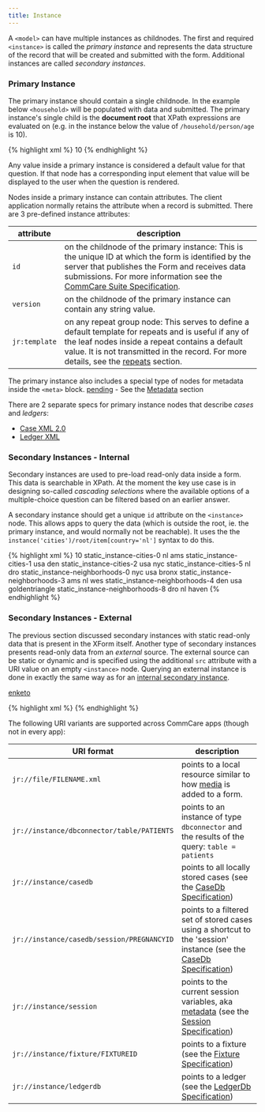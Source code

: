 ```yaml
---
title: Instance
---
```


A `<model>` can have multiple instances as childnodes. The first and required `<instance>` is called the _primary instance_ and represents the data structure of the record that will be created and submitted with the form. Additional instances are called _secondary instances_.

### Primary Instance 

The primary instance should contain a single childnode. In the example below `<household>` will be populated with data and submitted. The primary instance's single child is the **document root** that XPath expressions are evaluated on (e.g. in the instance below the value of `/household/person/age` is 10).

{% highlight xml %}
<instance>
    <household id="mysurvey" version="2014083101">
        <person>
            <firstname/>
            <lastname/>
            <age>10</age>
        </person>
        <meta>
          <instanceID/>
        </meta>
    </household>
</instance>
{% endhighlight %}

Any value inside a primary instance is considered a default value for that question. If that node has a corresponding input element that value will be displayed to the user when the question is rendered.

Nodes inside a primary instance can contain attributes. The client application normally retains the attribute when a record is submitted. There are 3 pre-defined instance attributes:

| attribute     | description
|---------------|------------
| `id`          | on the childnode of the primary instance: This is the unique ID at which the form is identified by the server that publishes the Form and receives data submissions. For more information see the [CommCare Suite Specification](https://bitbucket.org/commcare/commcare/wiki/Suite20). 
| `version`     | on the childnode of the primary instance can contain any string value.
| `jr:template` | on any repeat group node: This serves to define a default template for repeats and is useful if any of the leaf nodes inside a repeat contains a default value. It is not transmitted in the record. For more details, see the [repeats](#repeats) section.

The primary instance also includes a special type of nodes for metadata inside the `<meta>` block. [pending]() - See the [Metadata](#preloaders---metadata) section

There are 2 separate specs for primary instance nodes that describe _cases_ and _ledgers_:

* [Case XML 2.0](https://github.com/dimagi/commcare/wiki/casexml20)
* [Ledger XML](https://github.com/dimagi/commcare/wiki/ledgerxml)


### Secondary Instances - Internal

Secondary instances are used to pre-load read-only data inside a form. This data is searchable in XPath. At the moment the key use case is in designing so-called _cascading selections_ where the available options of a multiple-choice question can be filtered based on an earlier answer.

A secondary instance should get a unique `id` attribute on the `<instance>` node. This allows apps to query the data (which is outside the root, ie. the primary instance, and would normally not be reachable). It uses the the `instance('cities')/root/item[country='nl']` syntax to do this.

{% highlight xml %}
<instance>
    <household id="mysurvey" version="2014083101">
        <person>
            <firstname/>
            <lastname/>
            <age>10</age>
        </person>
        <meta>
          <instanceID/>
        </meta>
    </household>
</instance>
<instance id="cities">
    <root>
        <item>
            <itextId>static_instance-cities-0</itextId>
            <country>nl</country>
            <name>ams</name>
        </item>
        <item>
            <itextId>static_instance-cities-1</itextId>
            <country>usa</country>
            <name>den</name>
      </item>
      <item>
            <itextId>static_instance-cities-2</itextId>
            <country>usa</country>
            <name>nyc</name>
      </item>
      <item>
        <itextId>static_instance-cities-5</itextId>
        <country>nl</country>
        <name>dro</name>
      </item>
    </root>
</instance>
<instance id="neighborhoods">
    <root>
        <item>
            <itextId>static_instance-neighborhoods-0</itextId>
            <city>nyc</city>
            <country>usa</country>
            <name>bronx</name>
        </item>
        <item>
            <itextId>static_instance-neighborhoods-3</itextId>
            <city>ams</city>
            <country>nl</country>
            <name>wes</name>
        </item>
        <item>
            <itextId>static_instance-neighborhoods-4</itextId>
            <city>den</city>
            <country>usa</country>
            <name>goldentriangle</name>
        </item>
        <item>
            <itextId>static_instance-neighborhoods-8</itextId>
            <city>dro</city>
            <country>nl</country>
            <name>haven</name>
        </item>
    </root>
</instance>
{% endhighlight %}


### Secondary Instances - External

The previous section discussed secondary instances with static read-only data that is present in the XForm itself. Another type of secondary instances presents read-only data from an _external_ source. The external source can be static or dynamic and is specified using the additional `src` attribute with a URI value on an empty `<instance>` node. Querying an external instance is done in exactly the same way as for an [internal secondary instance](#secondary-instances---internal).

[enketo](# "In theory working in Enketo Express, but not tested and bugs expected.")

{% highlight xml %}
<instance id="towns" src="jr://file/towns.xml"/>
{% endhighlight %}

The following URI variants are supported across CommCare apps (though not in every app):

| URI format                     | description 
|--------------------------------------------|----------------
| `jr://file/FILENAME.xml`                   | points to a local resource similar to how [media](#media) is added to a form. 
| `jr://instance/dbconnector/table/PATIENTS` | points to an instance of type `dbconnector` and the results of the query: `table = patients`
| `jr://instance/casedb`                     | points to all locally stored cases (see the [CaseDb Specification](https://github.com/dimagi/commcare/wiki/casedb))
| `jr://instance/casedb/session/PREGNANCYID` | points to a filtered set of stored cases using a shortcut to the 'session' instance (see the [CaseDb Specification](https://github.com/dimagi/commcare/wiki/casedb))
| `jr://instance/session`                    | points to the current session variables, aka [metadata](#metadata) (see the [Session Specification](https://github.com/dimagi/commcare/wiki/commcaresession))
| `jr://instance/fixture/FIXTUREID`            | points to a fixture (see the [Fixture Specification](https://github.com/dimagi/commcare/wiki/fixtures))
| `jr://instance/ledgerdb`            | points to a ledger (see the [LedgerDb Specification](https://github.com/dimagi/commcare/wiki/ledgerdb))
